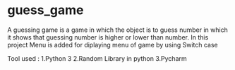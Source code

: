 # guess_game
A guessing game is a game in which the object is to guess number in which it shows that guessing number is higher or lower than number.
In this project Menu is added for diplaying menu of game by using Switch case 

Tool used :
1.Python 3
2.Random Library in python
3.Pycharm
